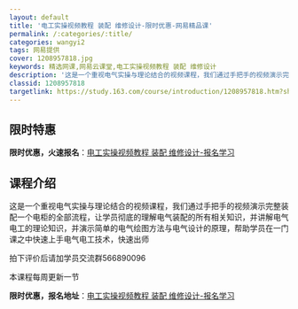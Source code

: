 ```yaml
---
layout: default
title: '电工实操视频教程 装配 维修设计-限时优惠-网易精品课'
permalink: /:categories/:title/
categories: wangyi2
tags: 网易提供
cover: 1208957818.jpg
keywords: 精选网课,网易云课堂,电工实操视频教程 装配 维修设计
description: '这是一个重视电气实操与理论结合的视频课程，我们通过手把手的视频演示完整装配一个电柜的全部流程，让学员彻底的理解电气装配的'
classid: 1208957818
targetlink: https://study.163.com/course/introduction/1208957818.htm?share=1&shareId=1025206652&utm_campaign=share&utm_medium=iphoneShare&utm_source=&utm_u=1025206652
---
```


## 限时特惠

**限时优惠，火速报名**：[电工实操视频教程 装配 维修设计-报名学习](https://study.163.com/course/introduction/1208957818.htm?share=1&shareId=1025206652&utm_campaign=share&utm_medium=iphoneShare&utm_source=&utm_u=1025206652)

## 课程介绍

这是一个重视电气实操与理论结合的视频课程，我们通过手把手的视频演示完整装配一个电柜的全部流程，让学员彻底的理解电气装配的所有相关知识，并讲解电气电工的理论知识，并演示简单的电气绘图方法与电气设计的原理，帮助学员在一门课之中快速上手电气电工技术，快速出师

拍下评价后请加学员交流群566890096

本课程每周更新一节

**限时优惠，报名地址**：[电工实操视频教程 装配 维修设计-报名学习](https://study.163.com/course/introduction/1208957818.htm?share=1&shareId=1025206652&utm_campaign=share&utm_medium=iphoneShare&utm_source=&utm_u=1025206652)

